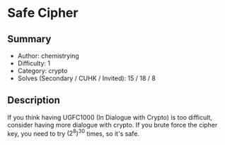 # Safe Cipher

## Summary
- Author: chemistrying
- Difficulty: 1
- Category: crypto
- Solves (Secondary / CUHK / Invited): 15 / 18 / 8 

## Description
If you think having UGFC1000 (In Dialogue with Crypto) is too difficult, consider having more dialogue with crypto. If you brute force the cipher key, you need to try $\left(2^8\right)^{30}$ times, so it's safe.
